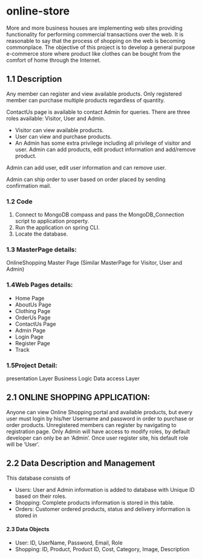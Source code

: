 
# online-store

More and more
business houses are implementing web sites providing functionality for performing commercial
transactions over the web. It is reasonable to say that the process of shopping on the web is
becoming commonplace.
The objective of this project is to develop a general purpose e-commerce store where product
like clothes can be bought from the comfort of home through the Internet. 

 ## 1.1 Description
Any member can register and view available products.
Only registered member can purchase multiple products regardless of quantity.

ContactUs page is available to contact Admin for queries.
There are three roles available: Visitor, User and Admin.
- Visitor can view available products.
- User can view and purchase products.
- An Admin has some extra privilege including all privilege of visitor and user.
 Admin can add products, edit product information and add/remove
product.

Admin can add user, edit user information and can remove user.

Admin can ship order to user based on order placed by sending
confirmation mail.

### 1.2 Code
1. Connect to MongoDB compass and pass the MongoDB_Connection script to application property.
2. Run the application on spring CLI.
3. Locate the database.

### 1.3 MasterPage details:
  OnlineShopping Master Page (Similar MasterPage for Visitor, User and Admin)

### 1.4Web Pages details:
- Home Page
- AboutUs Page
- Clothing Page
- OrderUs Page
- ContactUs Page
- Admin Page
- Login Page
- Register Page
- Track

### 1.5Project Detail:

presentation Layer
Business Logic
Data access Layer



## 2.1 ONLINE SHOPPING APPLICATION:
Anyone can view Online Shopping portal and available products, but every user must login by
his/her Username and password in order to purchase or order products. Unregistered members
can register by navigating to registration page. Only Admin will have access to modify roles, by
default developer can only be an ‘Admin’. Once user register site, his default role will be ‘User’.

## 2.2 Data Description and Management
This database consists of
- Users: User and Admin information is added to database with Unique ID based on their roles.
- Shopping: Complete products information is stored in this table.
- Orders: Customer ordered products, status and delivery information is stored in

#### 2.3 Data Objects
- User: ID, UserName, Password, Email, Role
- Shopping: ID, Product, Product ID, Cost, Category, Image, Description
